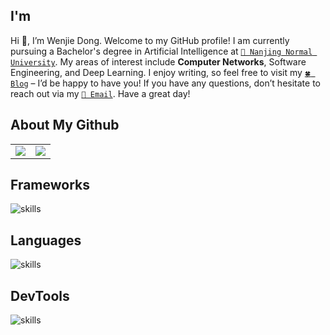 <!------------ 个人介绍 ------------>
## I'm
Hi 👋, I’m Wenjie Dong. Welcome to my GitHub profile! I am currently pursuing a Bachelor's degree in Artificial Intelligence at [`🏫 Nanjing Normal University`](https://www.njnu.edu.cn). My areas of interest include <b>Computer Networks</b>, Software Engineering, and Deep Learning. I enjoy writing, so feel free to visit my [`🍀 Blog`](https://blog.dwj601.cn) – I’d be happy to have you! If you have any questions, don’t hesitate to reach out via my [`📧 Email`](mailto:wj-Dong@outlook.com). Have a great day!


<!------------ 所有仓库概览 ------------>
## About My Github
<table>
  <tr>
    <!-- 贡献状态 -->
    <td><center><img src="https://github-readme-stats.vercel.app/api?username=Explorer-Dong&show_icons=true&theme=solarized-light&hide_border=true"></center></td>
    <!-- 语言占比 -->
    <td><center><img src="https://github-readme-stats.vercel.app/api/top-langs/?username=Explorer-Dong&show_icons=true&theme=solarized-light&hide_border=true&hide=css,html,cmake,ejs,stylus,jupyter,batchfile&exclude_repo=explorer-dong.github.io"></center></td>
  </tr>
</table>


<!-- 框架 -->
## Frameworks
![skills](https://skillicons.dev/icons?i=qt,tensorflow,pytorch,flask)


<!-- 语言 -->
## Languages
![skills](https://skillicons.dev/icons?i=c,cpp,python,matlab)


<!-- 工具 -->
## DevTools
![skills](https://skillicons.dev/icons?i=git,md,latex)
